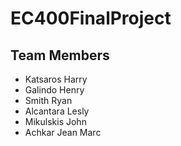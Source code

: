 # EC400FinalProject

## Team Members
- Katsaros Harry
- Galindo Henry
- Smith Ryan
- Alcantara Lesly
- Mikulskis John
- Achkar Jean Marc